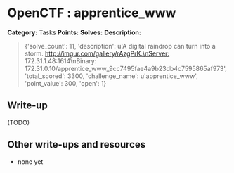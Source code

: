 # OpenCTF : apprentice_www

**Category:** Tasks
**Points:** 
**Solves:** 
**Description:**

> {'solve_count': 11, 'description': u'A digital raindrop can turn into a storm. <http://imgur.com/gallery/rAzgPrK.\nServer:> 172.31.1.48:1614\nBinary: 172.31.0.10/apprentice_www_9cc7495fae4a9b23db4c7595865af973', 'total_scored': 3300, 'challenge_name': u'apprentice_www', 'point_value': 300, 'open': 1}

## Write-up

(TODO)

## Other write-ups and resources

* none yet
